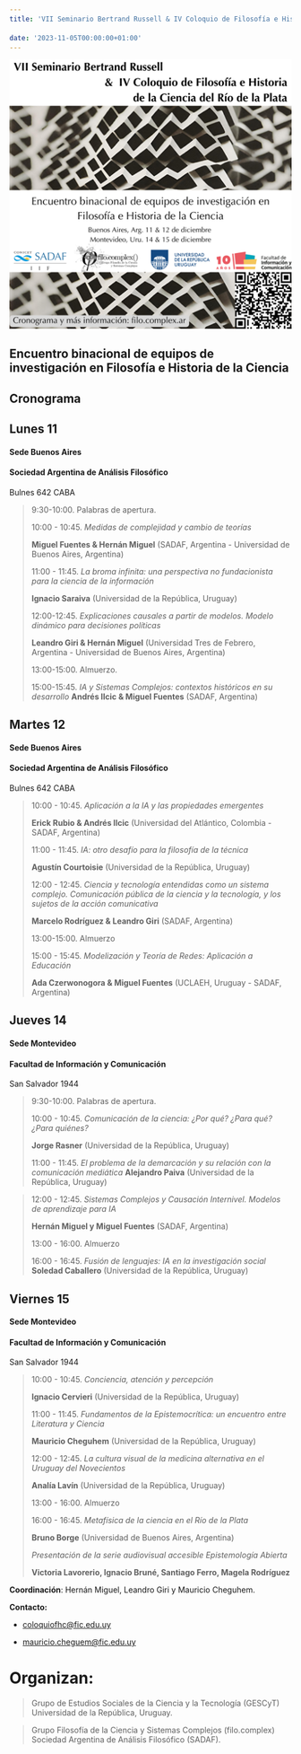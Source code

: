 ```yaml
---
title: 'VII Seminario Bertrand Russell & IV Coloquio de Filosofía e Historia de la Ciencia del Río de la Plata'

date: '2023-11-05T00:00:00+01:00'
---
```


![image](col_russell.png)

## Encuentro binacional de equipos de investigación en Filosofía e Historia de la Ciencia

## Cronograma

## Lunes 11

#### Sede Buenos Aires
#### Sociedad Argentina de Análisis Filosófico
Bulnes 642 CABA

> 9:30-10:00. Palabras de apertura.
>
> 10:00 - 10:45. *Medidas de complejidad y cambio de teorías*
>
> **Miguel Fuentes & Hernán Miguel** (SADAF, Argentina - Universidad de
> Buenos Aires, Argentina)
>
> 11:00 - 11:45. *La broma infinita: una perspectiva no fundacionista para la ciencia de la información*
>
> **Ignacio Saraiva** (Universidad de la República, Uruguay)
>
> 12:00-12:45. *Explicaciones causales a partir de modelos. Modelo dinámico para decisiones políticas*
>
> **Leandro Giri & Hernán Miguel** (Universidad Tres de Febrero,
> Argentina - Universidad de Buenos Aires, Argentina)
>
> 13:00-15:00. Almuerzo.
>
> 15:00-15:45. *IA y Sistemas Complejos: contextos históricos en su desarrollo* 
> **Andrés Ilcic & Miguel Fuentes** (SADAF, Argentina)

## Martes 12

#### Sede Buenos Aires
#### Sociedad Argentina de Análisis Filosófico
Bulnes 642 CABA

> 10:00 - 10:45. *Aplicación a la IA y las propiedades emergentes*
>
> **Erick Rubio & Andrés Ilcic** (Universidad del Atlántico, Colombia -
> SADAF, Argentina)
>
> 11:00 - 11:45. *IA: otro desafío para la filosofía de la técnica*
>
> **Agustín Courtoisie** (Universidad de la República, Uruguay)
>
> 12:00 - 12:45. *Ciencia y tecnología entendidas como un sistema complejo. Comunicación pública de la ciencia y la tecnología, y los  sujetos de la acción comunicativa*
>
> **Marcelo Rodríguez & Leandro Giri** (SADAF, Argentina)
>
> 13:00-15:00. Almuerzo
>
> 15:00 - 15:45. *Modelización y Teoría de Redes: Aplicación a Educación*
>
> **Ada Czerwonogora & Miguel Fuentes** (UCLAEH, Uruguay - SADAF,
> Argentina)

## Jueves 14

####  Sede Montevideo
#### Facultad de Información y Comunicación
San Salvador 1944

> 9:30-10:00. Palabras de apertura.
>
> 10:00 - 10:45. *Comunicación de la ciencia: ¿Por qué? ¿Para qué? ¿Para quiénes?*
>
> **Jorge Rasner** (Universidad de la República, Uruguay)
>
> 11:00 - 11:45. *El problema de la demarcación y su relación con la comunicación mediática*
> **Alejandro Paiva** (Universidad de la República, Uruguay)

>
> 12:00 - 12:45. *Sistemas Complejos y Causación Internivel. Modelos de aprendizaje para IA* 
> 
> **Hernán Miguel y Miguel Fuentes** (SADAF, Argentina) 
>
> 13:00 - 16:00. Almuerzo
>
> 16:00 - 16:45.  *Fusión de lenguajes: IA en la investigación social*
> **Soledad Caballero** (Universidad de la República, Uruguay)
>



## Viernes 15

#### Sede Montevideo
#### Facultad de Información y Comunicación
San Salvador 1944

> 10:00 - 10:45. *Conciencia, atención y percepción*
>
> **Ignacio Cervieri** (Universidad de la República, Uruguay)
>
> 11:00 - 11:45. *Fundamentos de la Epistemocrítica: un encuentro entre Literatura y Ciencia*
>
> **Mauricio Cheguhem** (Universidad de la República, Uruguay)
>
> 12:00 - 12:45. *La cultura visual de la medicina alternativa en el Uruguay del Novecientos*
>
> **Analía Lavín** (Universidad de la República, Uruguay)
>
> 13:00 - 16:00. Almuerzo
>
> 16:00 - 16:45. *Metafísica de la ciencia en el Río de la Plata*
>
> **Bruno Borge** (Universidad de Buenos Aires, Argentina)
> 
> *Presentación de la serie audiovisual accesible Epistemología Abierta*
>
> **Victoria Lavorerio, Ignacio Bruné, Santiago Ferro, Magela Rodríguez**


**Coordinación**: Hernán Miguel, Leandro Giri y Mauricio Cheguhem.

**Contacto:**

* [coloquiofhc@fic.edu.uy](mailto:coloquiofhc@fic.edu.uy)

* [mauricio.cheguem@fic.edu.uy](mailto:mauricio.cheguem@fic.edu.uy)

# Organizan:

> Grupo de Estudios Sociales de la Ciencia y la Tecnología (GESCyT)
> Universidad de la República, Uruguay.

> Grupo Filosofía de la Ciencia y Sistemas Complejos (filo.complex)
> Sociedad Argentina de Análisis Filosófico (SADAF).

